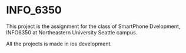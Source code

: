 # INFO_6350

This project is the assignment for the class of SmartPhone Dvelopment, INFO6350 at Northeastern University Seattle campus.

All the projects is made in ios development.
